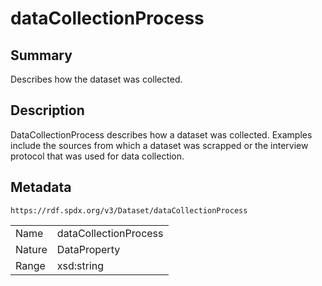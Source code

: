 <!-- Automatically generated by spec-parser v2.0.0 on 2024-01-12T14:00:21.817658+00:00 -->
<!-- SPDX-License-Identifier: Community-Spec-1.0 -->

# dataCollectionProcess

## Summary

Describes how the dataset was collected.


## Description

DataCollectionProcess describes how a dataset was collected.
Examples include the sources from which a dataset was scrapped or
the interview protocol that was used for data collection.


## Metadata

`https://rdf.spdx.org/v3/Dataset/dataCollectionProcess`


| | |
|---|---|
| Name | dataCollectionProcess |
| Nature | DataProperty |
| Range | xsd:string |





